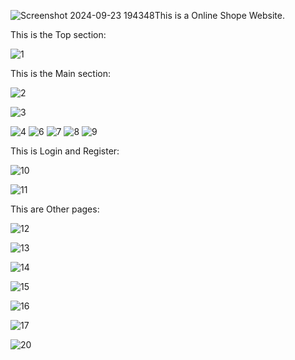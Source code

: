 ![Screenshot 2024-09-23 194348](https://github.com/user-attachments/assets/8e57b7f2-2d96-4cc8-b25b-465b1bc5882d)This is a Online Shope Website.


This is the Top section:
 
![1](https://github.com/user-attachments/assets/3614bb14-8243-4653-b728-098a702a353a)

This is the Main section:

![2](https://github.com/user-attachments/assets/2c4f0077-aa90-4dc4-984a-ed3c13f30e14)

![3](https://github.com/user-attachments/assets/f74f2ba5-1b15-4ea2-bb12-9b074a32c789)

![4](https://github.com/user-attachments/assets/83d091c1-3380-44dd-a4ee-7e1a6296d5c1)
![6](https://github.com/user-attachments/assets/f2c18ca4-32f4-432c-ad19-003d32c00410)
![7](https://github.com/user-attachments/assets/3e103fbe-fb36-4154-9f36-bf6ef034008d)
![8](https://github.com/user-attachments/assets/c4c25d84-9b87-44e9-9c2f-2adff3b668c3)
![9](https://github.com/user-attachments/assets/7d8c1556-e8e0-45e1-bf47-8d2791839cce)

This is Login and Register:

![10](https://github.com/user-attachments/assets/f967600a-b0a8-47af-ada5-44475d8cc0f0)

![11](https://github.com/user-attachments/assets/c833c174-e61a-41ea-b788-69b09fc46696)


This are Other pages:


![12](https://github.com/user-attachments/assets/bbbdf197-72d1-4a09-a244-13a70dcb0c29)

![13](https://github.com/user-attachments/assets/b3dd6109-1e76-4f89-85dc-6ab2c3c1354a)

 ![14](https://github.com/user-attachments/assets/1019f0c9-8124-4c1f-af4c-4011e8fdcee2)

![15](https://github.com/user-attachments/assets/6b96c129-7548-443c-af50-17351e3a69a3)

![16](https://github.com/user-attachments/assets/951195d7-75fc-4058-b56e-382dee91fdd9)

![17](https://github.com/user-attachments/assets/bc2921b3-1966-4f20-ae40-18049dbce6ae)

![20](https://github.com/user-attachments/assets/7d2cd18d-5e9d-4ebb-9779-c2cb514f53b1)

 



